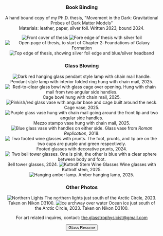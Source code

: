 <center>
<!--  <b>Website currently under construction!</b><br>
 <button onclick="location.href='https://isabelle-goldstein.github.io'">Go to Home</button><br> -->

      
<!--             <a href="https://www.instagram.com/the_glasstrophysicist?igsh=MWU3emxhYWIyc2QxZA%3D%3D" title="Instagram Link"> <i class="bi bi-instagram h3"></i></a> -->

### Book Binding
 A hand bound copy of my Ph.D. thesis, "Movement in the Dark: Gravitational Probes of Dark Matter Models" <br>
 Materials: leather, paper, silver foil. Written 2023, bound 2024.<br>
<!-- THESIS GALLERY -->
<!-- see: https://mdbootstrap.com/docs/standard/extended/gallery/-->
<div class="container">
 <div class="row justify-content-center">
   <div class="col-lg-4 mb-4 mb-lg-0">
     <img
       src="static/assets/gallery/thesis_imgs/thesis_front.jpeg"
       class="w-100 shadow-1-strong rounded mb-4"
       alt="Front cover of thesis"
     />
     <img
      src="static/assets/gallery/thesis_imgs/thesis_foreedge.jpeg"
      class="w-100 shadow-1-strong rounded mb-4"
      alt="Fore edge of thesis with silver foil"
     />
   </div>
 
   <div class="col-lg-4 mb-4 mb-lg-0">
     <img
       src="static/assets/gallery/thesis_imgs/thesis_chaparch.jpeg"
       class="w-100 shadow-1-strong rounded mb-4"
       alt="Open page of thesis, to start of Chapter 2: Foundations of Galaxy Formation "
     />
     <img
       src="static/assets/gallery/thesis_imgs/thesis_headband.jpeg"
       class="w-100 shadow-1-strong rounded mb-4"
       alt="Top edge of thesis, showing silver foil edge and blue/silver headband"
     />
   </div>
 </div>
</div>
<!-- Thesis Gallery -->

### Glass Blowing
<!--
<img src="static/assets/gallery/glass_imgs/roman_repl.JPG" class="img-fluid" alt="Glass vase">
Glass vase from <i>Roman Replication</i>, 2018.

<img src="static/assets/gallery/glass_imgs/kuttrolf.jpg" class="img-fluid" alt="Kuttrolf Stem Glass">
Wine glass with Kuttrolf stem, 2024.
-->


<!-- GLASS GALLERY -->
<!-- see: https://mdbootstrap.com/docs/standard/extended/gallery/-->
<div class="container">
 <div class="row justify-content-center">
     <div class="col-lg-4 mb-4 mb-lg-0">
     <img
       src="static/assets/gallery/glass_imgs/interiorring_lamp.png"
       class="w-100 shadow-1-strong rounded mb-4"
       alt="Dark red hanging glass pendant style lamp with chain mail handle."
     />
     Pendant style lamp with interior folded ring hung with chain mail, 2025. 
     <img
      src="static/assets/gallery/glass_imgs/cagebowl.jpg"
      class="w-100 shadow-1-strong rounded mb-4"
      alt=" Red-to-clear glass bowl with glass cage over opening. Hung with chain mail from two angular side handles."
     />
    Cage bowl hung with chain mail, 2025. 
   </div>

   <div class="col-lg-4 mb-4 mb-lg-0">
     <img
       src="static/assets/gallery/glass_imgs/cagevase.png"
       class="w-100 shadow-1-strong rounded mb-4"
       alt="Pinkish/red glass vase with angular base and cage built around the neck."
     />
     Cage vase, 2025.
     <img
      src="static/assets/gallery/glass_imgs/mezstamp_lamp.png"
      class="w-100 shadow-1-strong rounded mb-4"
      alt="Purple glass vase hung with chain mail going around the front lip and two angular side handles."
     />
    Mezzo stampo vase hung with chain mail, 2025. 
   </div>
  
   <div class="col-lg-4 mb-4 mb-lg-0">
     <img
       src="static/assets/gallery/glass_imgs/roman_repl.JPG"
       class="w-100 shadow-1-strong rounded mb-4"
       alt="Blue glass vase with handles on either side."
     />
     Glass vase from <i>Roman Replication</i>, 2018.
     <img
      src="static/assets/gallery/glass_imgs/prunt_cups.jpeg"
      class="w-100 shadow-1-strong rounded mb-4"
      alt="Two footed wine glasses with prunts. The foot, prunts, and lip are on the two cups are purple and green respectively."
     />
    Footed glasses with decorative prunts, 2024. 
   </div>
 
   <div class="col-lg-4 mb-4 mb-lg-0">
     <img
       src="static/assets/gallery/glass_imgs/belltowercups.jpeg"
       class="w-100 shadow-1-strong rounded mb-4"
       alt="Two bell tower glasses. One is pink, the other is blue with a clear sphere between body and foot."
     />
    Bell tower glasses, 2024. 
     <img
       src="static/assets/gallery/glass_imgs/twokuttrolfs.jpg"
       class="w-100 shadow-1-strong rounded mb-4"
       alt="Kuttrolf Stem Wine Glasses"
     />
    Wine glasses with Kuttrolf stem, 2025.
   </div>
   <div class="col-lg-4 mb-4 mb-lg-0">
     <img
       src="static/assets/gallery/glass_imgs/IMG_5584.png"
       class="w-100 shadow-1-strong rounded mb-4"
       alt="Hanging amber lamp."
     />
    Amber hanging lamp, 2025. 
   </div>
   
 </div>
</div>
<!-- Glass Gallery -->

### Other Photos
<!-- BOOTSTRAP IMAGES: https://mdbootstrap.com/docs/standard/content-styles/images/-->
<img src="static/assets/gallery/misc_imgs/DSC_0129.JPG" class="img-fluid" alt="Northern Lights" />
The northern lights just south of the Arctic Circle, 2023. Taken on Nikon D3100. 

<img src="static/assets/gallery/misc_imgs/icearch.JPG" class="img-fluid" alt="Ice archway over water" />
Ocean ice just south of the Arctic Circle, 2023. Taken on Nikon D3100. 


 For art related inquires, contact: <a href="mailto:the.glasstrophysicist@gmail.com">the.glasstrophysicist@gmail.com</a>  
</center>

<center>
<button onclick="location.href='https://isabelle-goldstein.github.io/static/assets/Goldstein_Glass_CV.pdf'">Glass Resume</button>
</center>

